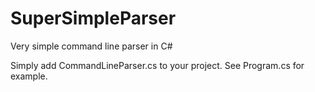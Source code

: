 # SuperSimpleParser
Very simple command line parser in C#

Simply add CommandLineParser.cs to your project.
See Program.cs for example.
